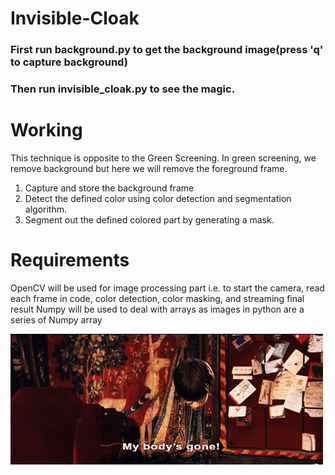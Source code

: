 # Invisible-Cloak

### First run background.py to get the background image(press 'q' to capture background)
 
 
 
 ### Then run invisible_cloak.py to see the magic.
 
 # Working
 
 This technique is opposite to the Green Screening. In green screening, we remove background but here we will remove the foreground frame.
 1. Capture and store the background frame
 2. Detect the defined color using color detection and segmentation algorithm.
 3. Segment out the defined colored part by generating a mask.

# Requirements

 OpenCV will be used for image processing part i.e. to start the camera, read each frame in code, color detection, color masking, and streaming final result
 Numpy will be used to deal with arrays as images in python are a series of Numpy array

![alt text](https://github.com/sdas969/Invisible-Cloak/raw/master/1_zAHne2Liz8RpCfTgqbCwYw.gif)
